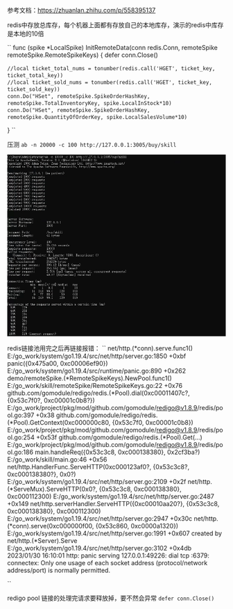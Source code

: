 参考文档：https://zhuanlan.zhihu.com/p/558395137

redis中存放总库存，每个机器上面都有存放自己的本地库存，演示的redis中库存是本地的10倍

``
func (spike *LocalSpike) InitRemoteData(conn redis.Conn, remoteSpike remoteSpike.RemoteSpikeKeys) {
defer conn.Close()

	//local ticket_total_nums = tonumber(redis.call('HGET', ticket_key, ticket_total_key))
	//local ticket_sold_nums = tonumber(redis.call('HGET', ticket_key, ticket_sold_key))
	conn.Do("HSet", remoteSpike.SpikeOrderHashKey, remoteSpike.TotalInventoryKey, spike.LocalInStock*10)
	conn.Do("HSet", remoteSpike.SpikeOrderHashKey, remoteSpike.QuantityOfOrderKey, spike.LocalSalesVolume*10)
}
``

 


压测
``
ab -n 20000 -c 100 http://127.0.0.1:3005/buy/skill
``

![test.png](res%2Ftest.png)


redis链接池用完之后再链接报错：
``
net/http.(*conn).serve.func1()
E:/go_work/system/go1.19.4/src/net/http/server.go:1850 +0xbf
panic({0x475a00, 0xc00006ef90})
E:/go_work/system/go1.19.4/src/runtime/panic.go:890 +0x262
demo/remoteSpike.(*RemoteSpikeKeys).NewPool.func1()
E:/go_work/skill/remoteSpike/RemoteSpikeKeys.go:22 +0x76
github.com/gomodule/redigo/redis.(*Pool).dial(0xc00011407c?, {0x53c7f0?, 0xc00001c0b8?})
E:/go_work/project/pkg/mod/github.com/gomodule/redigo@v1.8.9/redis/pool.go:397 +0x38
github.com/gomodule/redigo/redis.(*Pool).GetContext(0xc000000c80, {0x53c7f0, 0xc00001c0b8})
E:/go_work/project/pkg/mod/github.com/gomodule/redigo@v1.8.9/redis/pool.go:254 +0x53f
github.com/gomodule/redigo/redis.(*Pool).Get(...)
E:/go_work/project/pkg/mod/github.com/gomodule/redigo@v1.8.9/redis/pool.go:186
main.handleReq({0x53c3c8, 0xc000138380}, 0x2cf3ba?)
E:/go_work/skill/main.go:46 +0x56
net/http.HandlerFunc.ServeHTTP(0xc000123af0?, {0x53c3c8?, 0xc000138380?}, 0x0?)
E:/go_work/system/go1.19.4/src/net/http/server.go:2109 +0x2f
net/http.(*ServeMux).ServeHTTP(0x0?, {0x53c3c8, 0xc000138380}, 0xc000112300)
E:/go_work/system/go1.19.4/src/net/http/server.go:2487 +0x149
net/http.serverHandler.ServeHTTP({0xc00010aa20?}, {0x53c3c8, 0xc000138380}, 0xc000112300)
E:/go_work/system/go1.19.4/src/net/http/server.go:2947 +0x30c
net/http.(*conn).serve(0xc000000f00, {0x53c860, 0xc0000a1320})
E:/go_work/system/go1.19.4/src/net/http/server.go:1991 +0x607
created by net/http.(*Server).Serve
E:/go_work/system/go1.19.4/src/net/http/server.go:3102 +0x4db
2023/01/30 16:10:01 http: panic serving 127.0.0.1:49226: dial tcp :6379: connectex: Only one usage of each socket address (protocol/network address/port) is normally permitted.

``


redigo pool 链接的处理完请求要释放掉，要不然会异常
``
defer conn.Close()
``